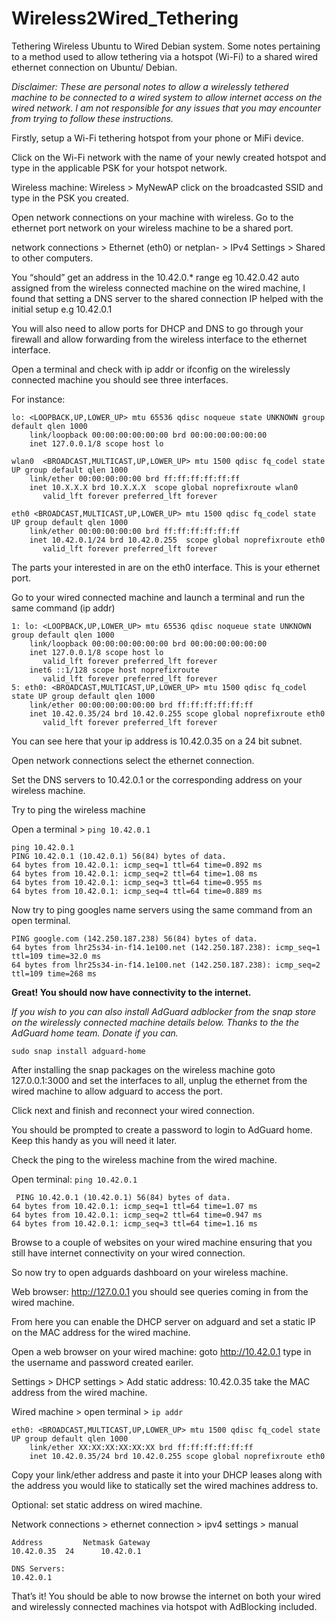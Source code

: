# Wireless2Wired_Tethering
Tethering Wireless Ubuntu to Wired Debian system.
Some notes pertaining to a method used to allow tethering via a hotspot (Wi-Fi) to a shared wired ethernet connection on Ubuntu/ Debian.

*Disclaimer: These are personal notes to allow a wirelessly tethered machine to be connected to a wired system to allow internet access on the wired network. I am not responsible for any issues that you may encounter from trying to follow these instructions.*

Firstly, setup a Wi-Fi tethering hotspot from your phone or MiFi device. 

Click on the Wi-Fi network with the name of your newly created hotspot and type in the applicable PSK for your hotspot network.

Wireless machine: 
Wireless > MyNewAP click on the broadcasted SSID and type in the PSK you created.

Open network connections on your machine with wireless. Go to the ethernet port network on your wireless machine to be a shared port.

network connections > Ethernet (eth0) or netplan- > IPv4 Settings >  Shared to other computers.

You “should” get an address in the 10.42.0.* range eg 10.42.0.42 auto assigned from the wireless connected machine on the wired machine, I found that setting a DNS server to the shared connection IP helped with the initial setup e.g 10.42.0.1

You will also need to allow ports for DHCP and DNS to go through your firewall and allow forwarding from the wireless interface to the ethernet interface. 

Open a terminal and check with ip addr or ifconfig on the wirelessly connected machine you should see three interfaces.

For instance: 
```
lo: <LOOPBACK,UP,LOWER_UP> mtu 65536 qdisc noqueue state UNKNOWN group default qlen 1000
    link/loopback 00:00:00:00:00:00 brd 00:00:00:00:00:00
    inet 127.0.0.1/8 scope host lo

wlan0  <BROADCAST,MULTICAST,UP,LOWER_UP> mtu 1500 qdisc fq_codel state UP group default qlen 1000 
    link/ether 00:00:00:00:00 brd ff:ff:ff:ff:ff:ff
    inet 10.X.X.X brd 10.X.X.X  scope global noprefixroute wlan0
       valid_lft forever preferred_lft forever

eth0 <BROADCAST,MULTICAST,UP,LOWER_UP> mtu 1500 qdisc fq_codel state UP group default qlen 1000 
    link/ether 00:00:00:00:00 brd ff:ff:ff:ff:ff:ff
    inet 10.42.0.1/24 brd 10.42.0.255  scope global noprefixroute eth0
       valid_lft forever preferred_lft forever
```
The parts your interested in are on the eth0 interface. This is your ethernet port.
 
Go to your wired connected machine and launch a terminal and run the same command (ip addr)
```
1: lo: <LOOPBACK,UP,LOWER_UP> mtu 65536 qdisc noqueue state UNKNOWN group default qlen 1000
    link/loopback 00:00:00:00:00:00 brd 00:00:00:00:00:00
    inet 127.0.0.1/8 scope host lo
       valid_lft forever preferred_lft forever
    inet6 ::1/128 scope host noprefixroute 
       valid_lft forever preferred_lft forever
5: eth0: <BROADCAST,MULTICAST,UP,LOWER_UP> mtu 1500 qdisc fq_codel state UP group default qlen 1000
    link/ether 00:00:00:00:00:00 brd ff:ff:ff:ff:ff:ff
    inet 10.42.0.35/24 brd 10.42.0.255 scope global noprefixroute eth0
       valid_lft forever preferred_lft forever
```
You can see here that your ip address is 10.42.0.35 on a 24 bit subnet.

Open network connections select the ethernet connection.

Set the DNS servers to 10.42.0.1 or the corresponding address on your wireless machine.

Try to ping the wireless machine 

Open a terminal > ```ping 10.42.0.1```
```
ping 10.42.0.1
PING 10.42.0.1 (10.42.0.1) 56(84) bytes of data.
64 bytes from 10.42.0.1: icmp_seq=1 ttl=64 time=0.892 ms
64 bytes from 10.42.0.1: icmp_seq=2 ttl=64 time=1.08 ms
64 bytes from 10.42.0.1: icmp_seq=3 ttl=64 time=0.955 ms
64 bytes from 10.42.0.1: icmp_seq=4 ttl=64 time=0.889 ms
```
Now try to ping googles name servers using the same command from an open terminal. 

```ping google.com
PING google.com (142.250.187.238) 56(84) bytes of data.
64 bytes from lhr25s34-in-f14.1e100.net (142.250.187.238): icmp_seq=1 ttl=109 time=32.0 ms
64 bytes from lhr25s34-in-f14.1e100.net (142.250.187.238): icmp_seq=2 ttl=109 time=268 ms
```
**Great! You should now have connectivity to the internet.**

*If you wish to you can also install AdGuard adblocker from the snap store on the wirelessly connected machine details below. Thanks to the the AdGuard home team. Donate if you can.*

```sudo snap install adguard-home```

After installing the snap packages on the wireless machine goto 127.0.0.1:3000 and set the interfaces to all, unplug the ethernet from the wired machine to allow adguard to access the port.

Click next and finish and reconnect your wired connection. 

You should be prompted to create a password to login to AdGuard home. Keep this handy as you will need it later.

Check the ping to the wireless machine from the wired machine. 

Open terminal: ```ping 10.42.0.1```
```
 PING 10.42.0.1 (10.42.0.1) 56(84) bytes of data.
64 bytes from 10.42.0.1: icmp_seq=1 ttl=64 time=1.07 ms
64 bytes from 10.42.0.1: icmp_seq=2 ttl=64 time=0.947 ms
64 bytes from 10.42.0.1: icmp_seq=3 ttl=64 time=1.16 ms
```
Browse to a couple of websites on your wired machine ensuring that you still have internet connectivity on your wired connection.

So now try to open adguards dashboard on your wireless machine. 

Web browser: http://127.0.0.1 you should see queries coming in from the wired machine. 

From here you can enable the DHCP server on adguard and set a static IP on the MAC address for the wired machine. 

Open a web browser on your wired machine: goto http://10.42.0.1 type in the username and password created eariler.

Settings > DHCP settings > Add static address: 10.42.0.35  take the MAC address from the wired machine. 

Wired machine > open terminal > ```ip addr``` 
```
eth0: <BROADCAST,MULTICAST,UP,LOWER_UP> mtu 1500 qdisc fq_codel state UP group default qlen 1000
    link/ether XX:XX:XX:XX:XX:XX brd ff:ff:ff:ff:ff:ff
    inet 10.42.0.35/24 brd 10.42.0.255 scope global noprefixroute eth0
```
Copy your link/ether address and paste it into your DHCP leases along with the address you would like to statically set the wired machines address to.

Optional: set static address on wired machine.

Network connections > ethernet connection > ipv4 settings > manual 
```
Address     	Netmask	Gateway
10.42.0.35 	24 		10.42.0.1

DNS Servers:
10.42.0.1
```
That’s it! You should be able to now browse the internet on both your wired and wirelessly connected machines via hotspot with AdBlocking included. 
